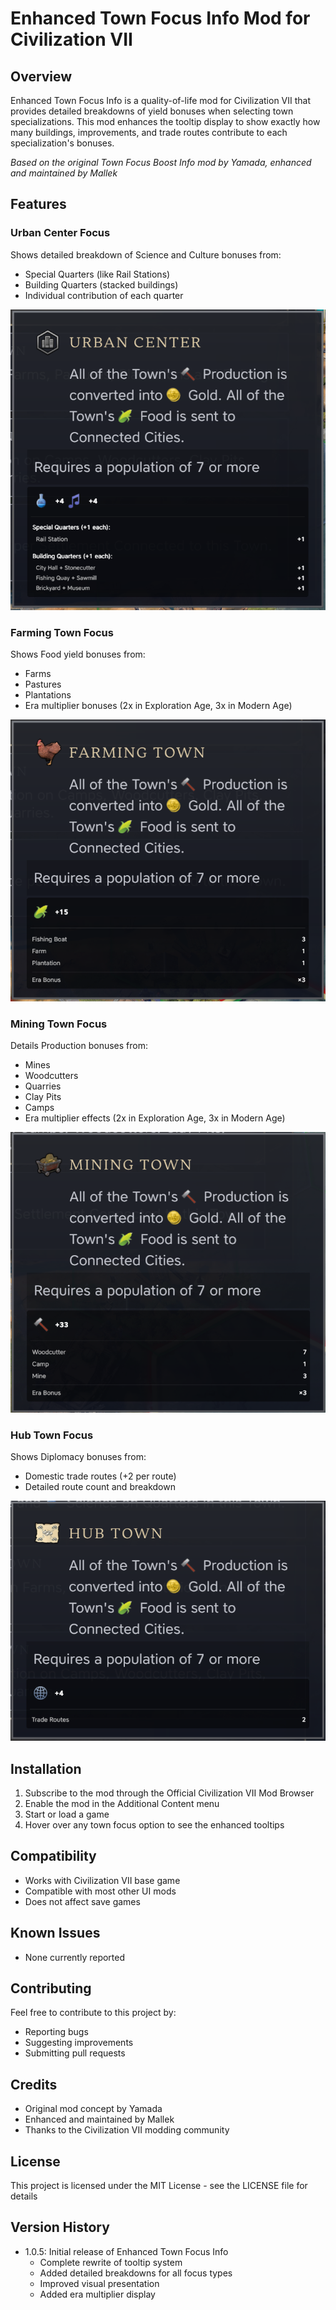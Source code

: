 # Enhanced Town Focus Info Mod for Civilization VII

## Overview
Enhanced Town Focus Info is a quality-of-life mod for Civilization VII that provides detailed breakdowns of yield bonuses when selecting town specializations. This mod enhances the tooltip display to show exactly how many buildings, improvements, and trade routes contribute to each specialization's bonuses.

*Based on the original Town Focus Boost Info mod by Yamada, enhanced and maintained by Mallek*

## Features

### Urban Center Focus
Shows detailed breakdown of Science and Culture bonuses from:
- Special Quarters (like Rail Stations)
- Building Quarters (stacked buildings)
- Individual contribution of each quarter

![Urban Center Focus Screenshot](screenshots/urban_center.png)

### Farming Town Focus
Shows Food yield bonuses from:
- Farms
- Pastures
- Plantations
- Era multiplier bonuses (2x in Exploration Age, 3x in Modern Age)

![Farming Town Focus Screenshot](screenshots/farming_town.png)

### Mining Town Focus
Details Production bonuses from:
- Mines
- Woodcutters
- Quarries
- Clay Pits
- Camps
- Era multiplier effects (2x in Exploration Age, 3x in Modern Age)

![Mining Town Focus Screenshot](screenshots/mining_town.png)

### Hub Town Focus
Shows Diplomacy bonuses from:
- Domestic trade routes (+2 per route)
- Detailed route count and breakdown

![Hub Town Focus Screenshot](screenshots/hub_town.png)

## Installation
1. Subscribe to the mod through the Official Civilization VII Mod Browser
2. Enable the mod in the Additional Content menu
3. Start or load a game
4. Hover over any town focus option to see the enhanced tooltips

## Compatibility
- Works with Civilization VII base game
- Compatible with most other UI mods
- Does not affect save games

## Known Issues
- None currently reported

## Contributing
Feel free to contribute to this project by:
- Reporting bugs
- Suggesting improvements
- Submitting pull requests

## Credits
- Original mod concept by Yamada
- Enhanced and maintained by Mallek
- Thanks to the Civilization VII modding community

## License
This project is licensed under the MIT License - see the LICENSE file for details

## Version History
- 1.0.5: Initial release of Enhanced Town Focus Info
  - Complete rewrite of tooltip system
  - Added detailed breakdowns for all focus types
  - Improved visual presentation
  - Added era multiplier display
